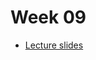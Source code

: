 # Week 09

* [Lecture slides](https://drive.google.com/file/d/1AzZ1FNGZnO-h5IPF-jYPSnWeTdfHMVg0/view?usp=sharing)
